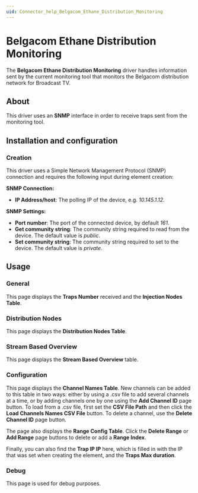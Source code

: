 ```yaml
---
uid: Connector_help_Belgacom_Ethane_Distribution_Monitoring
---
```


# Belgacom Ethane Distribution Monitoring

The **Belgacom Ethane Distribution Monitoring** driver handles information sent by the current monitoring tool that monitors the Belgacom distribution network for Broadcast TV.

## About

This driver uses an **SNMP** interface in order to receive traps sent from the monitoring tool.

## Installation and configuration

### Creation

This driver uses a Simple Network Management Protocol (SNMP) connection and requires the following input during element creation:

**SNMP Connection:**

- **IP Address/host**: The polling IP of the device, e.g. *10.145.1.12*.

**SNMP Settings:**

- **Port number**: The port of the connected device, by default *161*.
- **Get community string**: The community string required to read from the device. The default value is *public*.
- **Set community string**: The community string required to set to the device. The default value is *private*.

## Usage

### General

This page displays the **Traps Number** received and the **Injection Nodes Table**.

### Distribution Nodes

This page displays the **Distribution Nodes Table**.

### Stream Based Overview

This page displays the **Stream Based Overview** table.

### Configuration

This page displays the **Channel Names Table**. New channels can be added to this table in two ways: either by using a .csv file to add several channels at a time, or by adding channels one by one using the **Add Channel ID** page button. To load from a .csv file, first set the **CSV File Path** and then click the **Load Channels Names CSV File** button. To delete a channel, use the **Delete Channel ID** page button.

The page also displays the **Range Config Table**. Click the **Delete Range** or **Add Range** page buttons to delete or add a **Range Index**.

Finally, you can also find the **Trap IP IP** here, which is filled in with the IP that was set when creating the element, and the **Traps Max duration**.

### Debug

This page is used for debug purposes.
